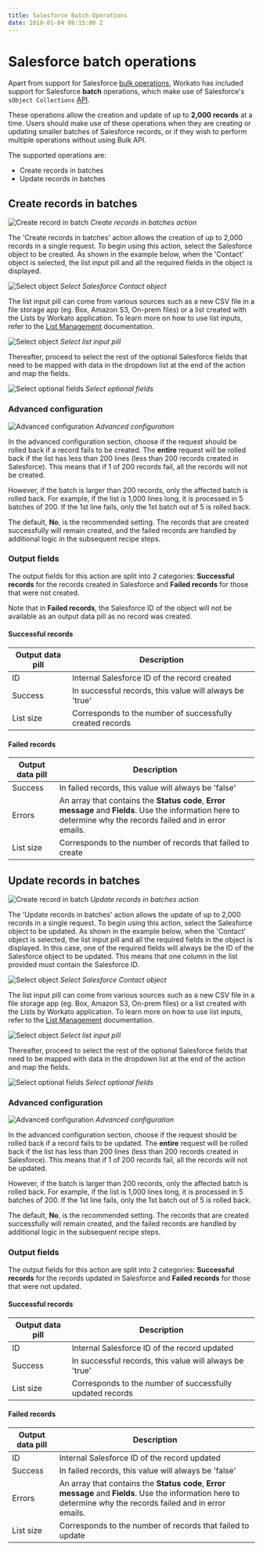 ```yaml
---
title: Salesforce Batch Operations
date: 2018-01-04 06:15:00 Z
---
```


# Salesforce batch operations

Apart from support for Salesforce [bulk operations](/connectors/salesforce.md#working-with-bulk-data-load-jobs-in-salesforce), Workato has included support for Salesforce **batch** operations, which make use of Salesforce's `sObject Collections` [API](https://developer.salesforce.com/docs/atlas.en-us.api_rest.meta/api_rest/resources_composite_sobjects_collections.htm).

These operations allow the creation and update of up to **2,000 records** at a time. Users should make use of these operations when they are creating or updating smaller batches of Salesforce records, or if they wish to perform multiple operations without using Bulk API.  

The supported operations are:

  - Create records in batches
  - Update records in batches

## Create records in batches

![Create record in batch](/assets/images/salesforce-docs/batch-create-action.png)
*Create records in batches action*

The 'Create records in batches' action allows the creation of up to 2,000 records in a single request. To begin using this action, select the Salesforce object to be created. As shown in the example below, when the 'Contact' object is selected, the list input pill and all the required fields in the object is displayed.

![Select object](/assets/images/salesforce-docs/salesforce-batch-select-object.gif)
*Select Salesforce Contact object*

The list input pill can come from various sources such as a new CSV file in a file storage app (eg. Box, Amazon S3, On-prem files) or a list created with the Lists by Workato application. To learn more on how to use list inputs, refer to the [List Management](/features/list-management.md) documentation.

![Select object](/assets/images/salesforce-docs/salesforce-batch-select-object.png)
*Select list input pill*

Thereafter, proceed to select the rest of the optional Salesforce fields that need to be mapped with data in the dropdown list at the end of the action and map the fields.

![Select optional fields](/assets/images/salesforce-docs/batch-select-optional-fields.png)
*Select optional fields*

### Advanced configuration

![Advanced configuration](/assets/images/salesforce-docs/batch-advanced-config.png)
*Advanced configuration*

In the advanced configuration section, choose if the request should be rolled back if a record fails to be created. The **entire** request will be rolled back if the list has less than 200 lines (less than 200 records created in Salesforce). This means that if 1 of 200 records fail, all the records will not be created.

However, if the batch is larger than 200 records, only the affected batch is rolled back. For example, if the list is 1,000 lines long, it is processed in 5 batches of 200. If the 1st line fails, only the 1st batch out of 5 is rolled back.

The default, **No**, is the recommended setting. The records that are created successfully will remain created, and the failed records are handled by additional logic in the subsequent recipe steps.


### Output fields

The output fields for this action are split into 2 categories: **Successful records** for the records created in Salesforce and **Failed records** for those that were not created.

Note that in **Failed records**, the Salesforce ID of the object will not be available as an output data pill as no record was created.

#### Successful records

| Output data pill | Description |
|------------------|-------------|
| ID | Internal Salesforce ID of the record created |
| Success | In successful records, this value will always be 'true'|
| List size | Corresponds to the number of successfully created records |

#### Failed records

| Output data pill | Description |
|------------------|-------------|
| Success | In failed records, this value will always be 'false'|
| Errors | An array that contains the **Status code**, **Error message** and **Fields**. Use the information here to determine why the records failed and in error emails.
| List size | Corresponds to the number of records that failed to create |


## Update records in batches

![Create record in batch](/assets/images/salesforce-docs/batch-update-action.png)
*Update records in batches action*

The 'Update records in batches' action allows the update of up to 2,000 records in a single request. To begin using this action, select the Salesforce object to be updated. As shown in the example below, when the 'Contact' object is selected, the list input pill and all the required fields in the object is displayed. In this case, one of the required fields will always be the ID of the Salesforce object to be updated. This means that one column in the list provided must contain the Salesforce ID.

![Select object](/assets/images/salesforce-docs/salesforce-batch-select-object.gif)
*Select Salesforce Contact object*

The list input pill can come from various sources such as a new CSV file in a file storage app (eg. Box, Amazon S3, On-prem files) or a list created with the Lists by Workato application. To learn more on how to use list inputs, refer to the [List Management](/features/list-management.md) documentation.

![Select object](/assets/images/salesforce-docs/salesforce-batch-select-object.png)
*Select list input pill*

Thereafter, proceed to select the rest of the optional Salesforce fields that need to be mapped with data in the dropdown list at the end of the action and map the fields.

![Select optional fields](/assets/images/salesforce-docs/batch-select-optional-fields.png)
*Select optional fields*

### Advanced configuration

![Advanced configuration](/assets/images/salesforce-docs/batch-advanced-config.png)
*Advanced configuration*

In the advanced configuration section, choose if the request should be rolled back if a record fails to be updated. The **entire** request will be rolled back if the list has less than 200 lines (less than 200 records created in Salesforce). This means that if 1 of 200 records fail, all the records will not be updated.

However, if the batch is larger than 200 records, only the affected batch is rolled back. For example, if the list is 1,000 lines long, it is processed in 5 batches of 200. If the 1st line fails, only the 1st batch out of 5 is rolled back.

The default, **No**, is the recommended setting. The records that are created successfully will remain created, and the failed records are handled by additional logic in the subsequent recipe steps.

### Output fields

The output fields for this action are split into 2 categories: **Successful records** for the records updated in Salesforce and **Failed records** for those that were not updated.

#### Successful records

| Output data pill | Description |
|------------------|-------------|
| ID | Internal Salesforce ID of the record updated |
| Success | In successful records, this value will always be 'true'|
| List size | Corresponds to the number of successfully updated records |

#### Failed records

| Output data pill | Description |
|------------------|-------------|
| ID | Internal Salesforce ID of the record updated |
| Success | In failed records, this value will always be 'false'|
| Errors | An array that contains the **Status code**, **Error message** and **Fields**. Use the information here to determine why the records failed and in error emails.
| List size | Corresponds to the number of records that failed to update |
